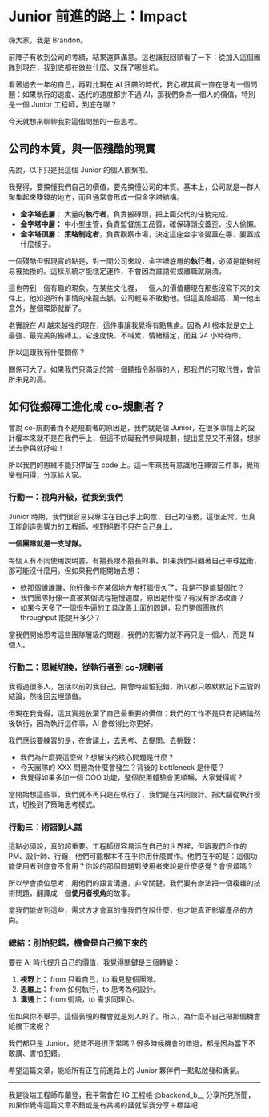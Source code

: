 # Junior 前進的路上：Impact

嗨大家，我是 Brandon。

前陣子有收到公司的考績，結果還算滿意。這也讓我回頭看了一下：從加入這個團隊到現在，我到底都在做些什麼、又踩了哪些坑。

看著過去一年的自己，再對比現在 AI 狂飆的時代，我心裡其實一直在思考一個問題：如果執行的速度、迭代的速度都拚不過 AI，那我們身為一個人的價值，特別是一個 Junior 工程師，到底在哪？

今天就想來聊聊我對這個問題的一些思考。

## 公司的本質，與一個殘酷的現實

先說，以下只是我這個 Junior 的個人觀察啦。

我覺得，要搞懂我們自己的價值，要先搞懂公司的本質。基本上，公司就是一群人聚集起來賺錢的地方，而且通常會形成一個金字塔結構。

- **金字塔底層：** 大量的**執行者**，負責搬磚頭，把上面交代的任務完成。
- **金字塔中層：** 中小型主管，負責監督施工品質，確保磚頭沒蓋歪、沒人偷懶。
- **金字塔頂層：** **策略制定者**，負責觀察市場，決定這座金字塔要蓋在哪、要蓋成什麼樣子。

一個殘酷但很現實的點是，對一間公司來說，金字塔底層的**執行者**，必須是能夠輕易被抽換的。這樣系統才能穩定運作，不會因為誰請假或離職就崩潰。

這也帶到一個有趣的現象。在某些文化裡，一個人的價值體現在那些沒寫下來的文件上，他知道所有事情的來龍去脈，公司輕易不敢動他。但這風險超高，萬一他出意外，整個環節就斷了。

老實說在 AI 越來越強的現在，這件事讓我覺得有點焦慮。因為 AI 根本就是史上最強、最完美的搬磚工，它速度快、不喊累、情緒穩定，而且 24 小時待命。

所以這跟我有什麼關係？

關係可大了。如果我們只滿足於當一個聽指令辦事的人，那我們的可取代性，會前所未見的高。

## 如何從搬磚工進化成 co-規劃者？

會說 co-規劃者而不是規劃者的原因是，我們就是個 Junior，在很多事情上的設計權本來就不是在我們手上，但這不妨礙我們參與規劃，提出意見又不用錢，想辦法去參與就好啦！

所以我們的思維不能只停留在 code 上。這一年來我有意識地在練習三件事，覺得蠻有用得，分享給大家。

### 行動一：視角升級，從我到我們

Junior 時期，我們很容易只專注在自己手上的票、自己的任務，這很正常。但真正能創造影響力的工程師，視野絕對不只在自己身上。

**一個團隊就是一支球隊。**

每個人有不同使用說明書，有擅長跟不擅長的事。如果我們只顧著自己帶球猛衝，那可能沒什麼用。但如果我們能開始去想：

- 欸那個誰誰誰，他好像卡在某個地方鬼打牆很久了，我是不是能幫個忙？
- 我們團隊好像一直被某個流程拖慢速度，原因是什麼？有沒有辦法改善？
- 如果今天多了一個很牛逼的工具改善上面的問題，我們整個團隊的 throughput 能提升多少？

當我們開始思考這些團隊層級的問題，我們的影響力就不再只是一個人，而是 N 個人。

### 行動二：思維切換，從執行者到 co-規劃者

我看過很多人，包括以前的我自己，開會時超怕犯錯，所以都只敢默默記下主管的結論，然後回去埋頭做。

但現在我覺得，這其實是放棄了自己最重要的價值：我們的工作不是只有記結論然後執行，因為執行這件事，AI 會做得比你更好。

我們應該要練習的是，在會議上，去思考、去提問、去挑戰：

- 我們為什麼要這麼做？想解決的核心問題是什麼？
- 今天團隊的 XXX 問題為什麼會發生？背後的 bottleneck 是什麼？
- 我覺得如果多加一個 OOO 功能，整個使用體驗會更順暢，大家覺得呢？

當開始想這些事，我們就不再只是在執行了，我們是在共同設計。把大腦從執行模式，切換到了策略思考模式。

### 行動三：術語到人話

這點必須說，真的超重要。工程師很容易活在自己的世界裡，但跟我們合作的 PM、設計師、行銷，他們可能根本不在乎你用什麼實作。他們在乎的是：這個功能使用者到底會不會用？你說的那個問題對使用者來說是什麼感覺？會很煩嗎？

所以學會換位思考，用他們的語言溝通，非常關鍵。我們要有辦法把一個複雜的技術問題，翻譯成一個**使用者視角**的故事。

當我們能做到這些，需求方才會真的懂我們在說什麼，也才能真正影響產品的方向。

### 總結：別怕犯錯，機會是自己摘下來的

要在 AI 時代提升自己的價值，我覺得關鍵是三個轉變：

1. **視野上：** from 只看自己，to 看見整個團隊。
2. **思維上：** from 如何執行，to 思考為何設計。
3. **溝通上：** from 術語，to 需求同理心。

但如果你不舉手，這個表現的機會就是別人的了。所以，為什麼不自己把那個機會給摘下來呢？

我們都只是 Junior，犯錯不是很正常嗎？很多時候機會的錯過，都是因為當下不敢講、害怕犯錯。

希望這篇文章，能給所有正在前進路上的 Junior 夥伴們一點點啟發和勇氣。

---

我是後端工程師布蘭登，我平常會在 IG 工程帳 @backend_b__ 分享所見所聞，如果你覺得這篇文章不錯或是有共鳴的話就幫我分享＋標註吧